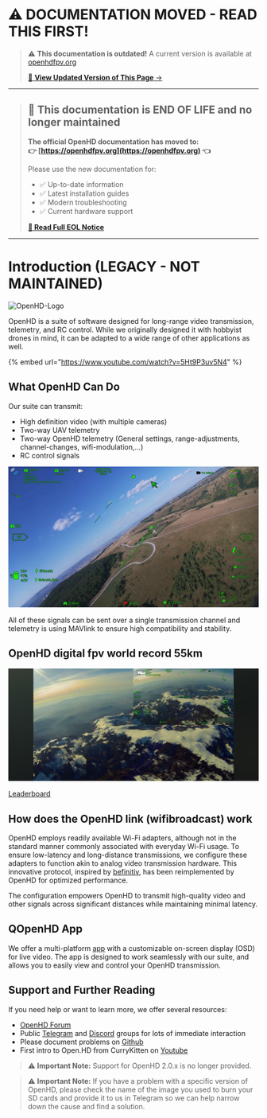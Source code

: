 # ⚠️ DOCUMENTATION MOVED - READ THIS FIRST!

<!-- LEGACY DOCUMENTATION NOTICE -->
> ⚠️ **This documentation is outdated!** A current version is available at [openhdfpv.org](https://openhdfpv.org)
> 
> [📖 **View Updated Version of This Page** →](https://openhdfpv.org)

---


> ## 🔄 **This documentation is END OF LIFE and no longer maintained**
> 
> **The official OpenHD documentation has moved to:**  
> **👉 [https://openhdfpv.org](https://openhdfpv.org) 👈**
>
> Please use the new documentation for:
> - ✅ Up-to-date information
> - ✅ Latest installation guides
> - ✅ Modern troubleshooting
> - ✅ Current hardware support
>
> **[📖 Read Full EOL Notice](EOL_NOTICE.md)**

---

# Introduction (LEGACY - NOT MAINTAINED)

![OpenHD-Logo](.gitbook/assets/plain_openhd_logo.jpg)

OpenHD is a suite of software designed for long-range video transmission, telemetry, and RC control. While we originally designed it with hobbyist drones in mind, it can be adapted to a wide range of other applications as well.

{% embed url="https://www.youtube.com/watch?v=5Ht9P3uv5N4" %}


## What OpenHD Can Do

Our suite can transmit:


* High definition video (with multiple cameras)
* Two-way UAV telemetry
* Two-way OpenHD telemetry (General settings, range-adjustments, channel-changes, wifi-modulation,...)
* RC control signals

![Arducam Skymaster HDR](.gitbook/assets/NorbertScreenshot.png)

All of these signals can be sent over a single transmission channel and telemetry is using MAVlink to ensure high compatibility and stability.

## OpenHD digital fpv world record 55km

![55KM_Record](.gitbook/assets/Record_55Km.jpg)

[Leaderboard](https://sites.google.com/view/wbb-longrange/fixed-wing)


## How does the OpenHD link (wifibroadcast) work

OpenHD employs readily available Wi-Fi adapters, although not in the standard manner commonly associated with everyday Wi-Fi usage. To ensure low-latency and long-distance transmissions, we configure these adapters to function akin to analog video transmission hardware. This innovative protocol, inspired by [befinitiv](https://befinitiv.wordpress.com/wifibroadcast-analog-like-transmission-of-live-video-data/), has been reimplemented by OpenHD for optimized performance.

The configuration empowers OpenHD to transmit high-quality video and other signals across significant distances while maintaining minimal latency.


## QOpenHD App

We offer a multi-platform [app](https://github.com/OpenHD/QOpenHD/releases) with a customizable on-screen display (OSD) for live video. The app is designed to work seamlessly with our suite, and allows you to easily view and control your OpenHD transmission.



## Support and Further Reading

If you need help or want to learn more, we offer several resources:

* [OpenHD Forum](https://forum.openhdfpv.org/)
* Public [Telegram](https://t.me/OpenHD\_User) and [Discord](https://discord.gg/P9kXs9N2RP) groups for lots of immediate interaction
* Please document problems on [Github](https://github.com/OpenHD/OpenHD/issues)
* First intro to Open.HD from CurryKitten on [Youtube](https://www.youtube.com/playlist?list=PL7WaECFssECJWfTc0vKYTfUdH5y8UgdI9)

> :warning: **Important Note:** Support for OpenHD 2.0.x is no longer provided.

> :warning: **Important Note:** If you have a problem with a specific version of OpenHD, please check the name of the image you used to burn your SD cards and provide it to us in Telegram so we can help narrow down the cause and find a solution.
